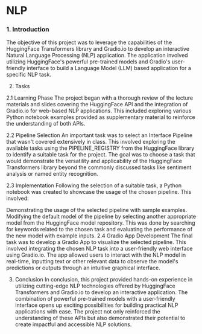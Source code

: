 # NLP
### 1. Introduction
The objective of this project was to leverage the capabilities of the HuggingFace Transformers library and Gradio.io to develop an interactive Natural Language Processing (NLP) application. The application involved utilizing HuggingFace's powerful pre-trained models and Gradio's user-friendly interface to build a Language Model (LLM) based application for a specific NLP task.

2. Tasks

2.1 Learning Phase
The project began with a thorough review of the lecture materials and slides covering the HuggingFace API and the integration of Gradio.io for web-based NLP applications. This included exploring various Python notebook examples provided as supplementary material to reinforce the understanding of both APIs.

2.2 Pipeline Selection
An important task was to select an Interface Pipeline that wasn't covered extensively in class. This involved exploring the available tasks using the PIPELINE_REGISTRY from the HuggingFace library to identify a suitable task for the project. The goal was to choose a task that would demonstrate the versatility and applicability of the HuggingFace Transformers library beyond the commonly discussed tasks like sentiment analysis or named entity recognition.

2.3 Implementation
Following the selection of a suitable task, a Python notebook was created to showcase the usage of the chosen pipeline. This involved:

Demonstrating the usage of the selected pipeline with sample examples.
Modifying the default model of the pipeline by selecting another appropriate model from the HuggingFace model repository. This was done by searching for keywords related to the chosen task and evaluating the performance of the new model with example inputs.
2.4 Gradio App Development
The final task was to develop a Gradio App to visualize the selected pipeline. This involved integrating the chosen NLP task into a user-friendly web interface using Gradio.io. The app allowed users to interact with the NLP model in real-time, inputting text or other relevant data to observe the model's predictions or outputs through an intuitive graphical interface.

3. Conclusion
In conclusion, this project provided hands-on experience in utilizing cutting-edge NLP technologies offered by HuggingFace Transformers and Gradio.io to develop an interactive application. The combination of powerful pre-trained models with a user-friendly interface opens up exciting possibilities for building practical NLP applications with ease. The project not only reinforced the understanding of these APIs but also demonstrated their potential to create impactful and accessible NLP solutions.
